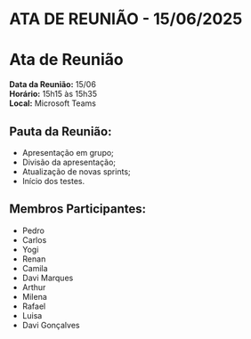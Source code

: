 # ATA DE REUNIÃO - 15/06/2025

# Ata de Reunião

**Data da Reunião:** 15/06  
**Horário:** 15h15 às 15h35  
**Local:** Microsoft Teams  

## Pauta da Reunião:
- Apresentação em grupo;  
- Divisão da apresentação;  
- Atualização de novas sprints;  
- Início dos testes.  

## Membros Participantes:
- Pedro  
- Carlos  
- Yogi  
- Renan  
- Camila  
- Davi Marques  
- Arthur  
- Milena  
- Rafael  
- Luisa  
- Davi Gonçalves  